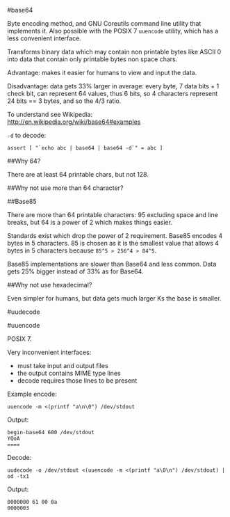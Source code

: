 #base64

Byte encoding method, and GNU Coreutils command line utility that implements it. Also possible with the POSIX 7 `uuencode` utility, which has a less convenient interface.

Transforms binary data which may contain non printable bytes like ASCII 0 into data that contain only printable bytes non space chars.

Advantage: makes it easier for humans to view and input the data.

Disadvantage: data gets 33% larger in average: every byte, 7 data bits + 1 check bit, can represent 64 values, thus 6 bits, so 4 characters represent 24 bits == 3 bytes, and so the 4/3 ratio.

To understand see Wikipedia: <http://en.wikipedia.org/wiki/base64#examples>

`-d` to decode:

    assert [ "`echo abc | base64 | base64 -d`" = abc ]

##Why 64?

There are at least 64 printable chars, but not 128.

##Why not use more than 64 character?

##Base85

There are more than 64 printable characters: 95 excluding space and line breaks, but 64 is a power of 2 which makes things easier.

Standards exist which drop the power of 2 requirement. Base85 encodes 4 bytes in 5 characters. 85 is chosen as it is the smallest value that allows 4 bytes in 5 characters because `85^5 > 256^4 > 84^5`.

Base85 implementations are slower than Base64 and less common. Data gets 25% bigger instead of 33% as for Base64.

##Why not use hexadecimal?

Even simpler for humans, but data gets much larger Ks the base is smaller.

#uudecode

#uuencode

POSIX 7.

Very inconvenient interfaces:

- must take input and output files
- the output contains MIME type lines
- decode requires those lines to be present

Example encode:

    uuencode -m <(printf "a\n\0") /dev/stdout

Output:

    begin-base64 600 /dev/stdout
    YQoA
    ====

Decode:

    uudecode -o /dev/stdout <(uuencode -m <(printf "a\0\n") /dev/stdout) | od -tx1

Output:

    0000000 61 00 0a
    0000003
